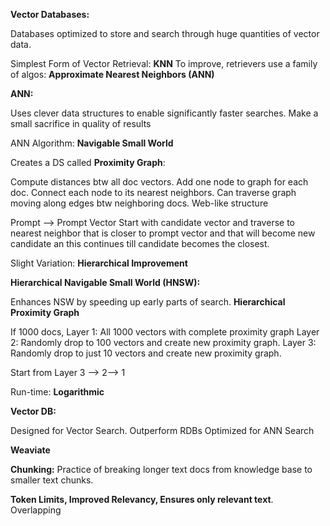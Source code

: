 
**Vector Databases:**

Databases optimized to store and search through huge quantities of vector data.

Simplest Form of Vector Retrieval: **KNN**
To improve, retrievers use a family of algos: **Approximate Nearest Neighbors (ANN)**

**ANN:**

Uses clever data structures to enable significantly faster searches.
Make a small sacrifice in quality of results

ANN Algorithm: **Navigable Small World**

Creates a DS called **Proximity Graph**:

Compute distances btw all doc vectors.
Add one node to graph for each doc.
Connect each node to its nearest neighbors.
Can traverse graph moving along edges btw neighboring docs.
Web-like structure

Prompt --> Prompt Vector 
Start with candidate vector and traverse to nearest neighbor that is closer to prompt vector and that will become new candidate an this continues till candidate becomes the closest.

Slight Variation: **Hierarchical Improvement**

**Hierarchical Navigable Small World (HNSW):**

Enhances NSW by speeding up early parts of search.
**Hierarchical Proximity Graph**

If 1000 docs,
Layer 1: All 1000 vectors with complete proximity graph 
Layer 2: Randomly drop to 100 vectors and create new proximity graph.
Layer 3: Randomly drop to just 10 vectors and create new proximity graph.

Start from Layer 3 --> 2--> 1

Run-time: **Logarithmic**

**Vector DB:**

Designed for Vector Search.
Outperform RDBs
Optimized for ANN Search

**Weaviate**

**Chunking:**
Practice of breaking longer text docs from knowledge base to smaller text chunks.

**Token Limits, Improved Relevancy, Ensures only relevant text**.
Overlapping